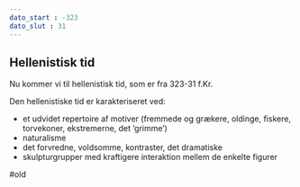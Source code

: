 ```yaml
---
dato_start : -323
dato_slut : 31
---
```


## Hellenistisk tid

Nu kommer vi til hellenistisk tid, som er fra 323-31 f.Kr.

Den hellenistiske tid er karakteriseret ved:

- et udvidet repertoire af motiver (fremmede og grækere, oldinge, fiskere, torvekoner, ekstremerne, det ’grimme’)
- naturalisme
- det forvredne, voldsomme, kontraster, det dramatiske
- skulpturgrupper med kraftigere interaktion mellem de enkelte figurer

#old